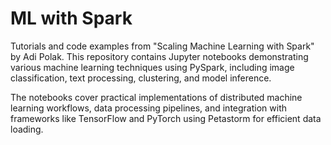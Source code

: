 # ML with Spark

Tutorials and code examples from "Scaling Machine Learning with Spark" by Adi Polak. This repository contains Jupyter notebooks demonstrating various machine learning techniques using PySpark, including image classification, text processing, clustering, and model inference.

The notebooks cover practical implementations of distributed machine learning workflows, data processing pipelines, and integration with frameworks like TensorFlow and PyTorch using Petastorm for efficient data loading.
